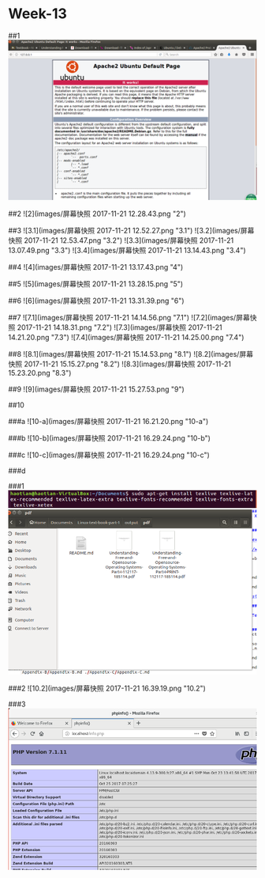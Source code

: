 # Week-13
##1
![1](images/1.PNG "1")

##2
![2](images/屏幕快照 2017-11-21 12.28.43.png "2")

##3
![3.1](images/屏幕快照 2017-11-21 12.52.27.png "3.1")
![3.2](images/屏幕快照 2017-11-21 12.53.47.png "3.2")
![3.3](images/屏幕快照 2017-11-21 13.07.49.png "3.3")
![3.4](images/屏幕快照 2017-11-21 13.14.43.png "3.4")

##4
![4](images/屏幕快照 2017-11-21 13.17.43.png "4")

##5
![5](images/屏幕快照 2017-11-21 13.28.15.png "5")

##6
![6](images/屏幕快照 2017-11-21 13.31.39.png "6")

##7
![7.1](images/屏幕快照 2017-11-21 14.14.56.png "7.1")
![7.2](images/屏幕快照 2017-11-21 14.18.31.png "7.2")
![7.3](images/屏幕快照 2017-11-21 14.21.20.png "7.3")
![7.4](images/屏幕快照 2017-11-21 14.25.00.png "7.4")

##8
![8.1](images/屏幕快照 2017-11-21 15.14.53.png "8.1")
![8.2](images/屏幕快照 2017-11-21 15.15.27.png "8.2")
![8.3](images/屏幕快照 2017-11-21 15.23.20.png "8.3")

##9
![9](images/屏幕快照 2017-11-21 15.27.53.png "9")

##10

###a
![10-a](images/屏幕快照 2017-11-21 16.21.20.png "10-a")

###b
![10-b](images/屏幕快照 2017-11-21 16.29.24.png "10-b")

###c
![10-c](images/屏幕快照 2017-11-21 16.29.24.png "10-c")

###d

###1
![10.1](images/7.PNG "10.1")
![10.1](images/8.PNG "10.1")

###2
![10.2](images/屏幕快照 2017-11-21 16.39.19.png "10.2")

###3
![10.3](images/6.PNG "10.3")

